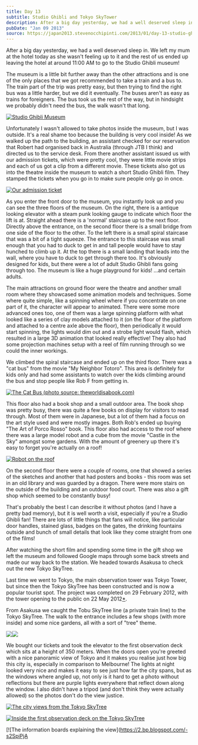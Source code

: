 ```yaml
---
title: Day 13
subtitle: Studio Ghibli and Tokyo SkyTower
description: After a big day yesterday, we had a well deserved sleep in. We left my mum at the hotel today as she wasn't feeling up to it and the rest o...
pubDate: "Jan 09 2013"
source: https://japan2013.stevenocchipinti.com/2013/01/day-13-studio-ghibli-and-tokyo-skytower.html
---
```


After a big day yesterday, we had a well deserved sleep in. We left my mum at the hotel today as she wasn't feeling up to it and the rest of us ended up leaving the hotel at around 11:00 AM to go to the Studio Ghibli museum!

The museum is a little bit further away than the other attractions and is one of the only places that we got recommended to take a train and a bus to. The train part of the trip was pretty easy, but then trying to find the right bus was a little harder, but we did it eventually. The buses aren't as easy as trains for foreigners. The bus took us the rest of the way, but in hindsight we probably didn't need the bus, the walk wasn't that long.

[![Studio Ghibli Museum](https://2.bp.blogspot.com/-I6TQ4zA3YTw/UPTgoJeRw4I/AAAAAAAAAz8/8vFCqr1PuUs/s320/DSC_7667.JPG)](https://2.bp.blogspot.com/-I6TQ4zA3YTw/UPTgoJeRw4I/AAAAAAAAAz8/8vFCqr1PuUs/s1600/DSC_7667.JPG)

Unfortunately I wasn't allowed to take photos inside the museum, but I was outside. It's a real shame too because the building is very cool inside! As we walked up the path to the building, an assistant checked for our reservation that Robert had organised back in Australia (through JTB I think) and directed us to the service desk. From there another assistant issued us with our admission tickets, which were pretty cool, they were little movie strips and each of us got a clip from a different movie. These tickets also got us into the theatre inside the museum to watch a short Studio Ghibli film. They stamped the tickets when you go in to make sure people only go in once.

[![Our admission ticket](https://lh4.ggpht.com/-Ah8yRCoQzdI/UPTe4Cwr4CI/AAAAAAAAAzU/6tmfvw82RlI/s320/20130115_154345.jpg)](https://lh4.ggpht.com/-Ah8yRCoQzdI/UPTe4Cwr4CI/AAAAAAAAAzU/6tmfvw82RlI/s1600/20130115_154345.jpg)

As you enter the front door to the museum, you instantly look up and you can see the three floors of the museum. On the right, there is a antique looking elevator with a steam punk looking gauge to indicate which floor the lift is at. Straight ahead there is a 'normal' staircase up to the next floor. Directly above the entrance, on the second floor there is a small bridge from one side of the floor to the other. To the left there is a small spiral staircase that was a bit of a tight squeeze. The entrance to this staircase was small enough that you had to duck to get in and tall people would have to stay hunched to climb up it. At the top there is a small landing that leads into the wall, where you have to duck to get through there too. It's obviously designed for kids, but there were a lot of adult Studio Ghibli fans going through too. The museum is like a huge playground for kids! ...and certain adults.

The main attractions on ground floor were the theatre and another small room where they showcased some animation models and techniques. Some where quite simple, like a spinning wheel where if you concentrate on one part of it, the character will appear to animated. There were some more advanced ones too, one of them was a large spinning platform with what looked like a series of clay models attached to it (on the floor of the platform and attached to a centre axle above the floor), then periodically it would start spinning, the lights would dim out and a strobe light would flash, which resulted in a large 3D animation that looked really effective! They also had some projection machines setup with a reel of film running through so we could the inner workings.

We climbed the spiral staircase and ended up on the third floor. There was a "cat bus" from the movie "My Neighbor Totoro". This area is definitely for kids only and had some assistants to watch over the kids climbing around the bus and stop people like Rob F from getting in.

[![The Cat Bus (photo source: theworldisabook.com)](http://www.theworldisabook.com/wp-content/uploads/2011/08/catbus-1024x681.jpg)](http://www.theworldisabook.com/wp-content/uploads/2011/08/catbus-1024x681.jpg)

This floor also had a book shop and a small outdoor area. The book shop was pretty busy, there was quite a few books on display for visitors to read through. Most of them were in Japanese, but a lot of them had a focus on the art style used and were mostly images. Both Rob's ended up buying "The Art of Porco Rosso" book. This floor also had access to the roof where there was a large model robot and a cube from the movie "Castle in the Sky" amongst some gardens. With the amount of greenery up there it's easy to forget you're actually on a roof!

[![Robot on the roof](https://4.bp.blogspot.com/-n4inwpY1Cmk/UPTpTa22rNI/AAAAAAAAA0g/BNyUImLX9uQ/s320/DSC_7663.JPG)](https://4.bp.blogspot.com/-n4inwpY1Cmk/UPTpTa22rNI/AAAAAAAAA0g/BNyUImLX9uQ/s1600/DSC_7663.JPG)

On the second floor there were a couple of rooms, one that showed a series of the sketches and another that had posters and books - this room was set in an old library and was guarded by a dragon. There were more stairs on the outside of the building and an outdoor food court. There was also a gift shop which seemed to be constantly busy!

That's probably the best I can describe it without photos (and I have a pretty bad memory), but it is well worth a visit, especially if you're a Studio Ghibli fan! There are lots of little things that fans will notice, like particular door handles, stained glass, badges on the gates, the drinking fountains outside and bunch of small details that look like they come straight from one of the films!

After watching the short film and spending some time in the gift shop we left the museum and followed Google maps through some back streets and made our way back to the station. We headed towards Asakusa to check out the new Tokyo SkyTree.

Last time we went to Tokyo, the main observation tower was Tokyo Tower, but since then the Tokyo SkyTree has been constructed and is now a popular tourist spot. The project was completed on 29 February 2012, with the tower opening to the public on 22 May 2012[\*](https://en.wikipedia.org/wiki/Tokyo_Skytree).

From Asakusa we caught the Tobu SkyTree line (a private train line) to the Tokyo SkyTree. The walk to the entrance includes a few shops (with more inside) and some nice gardens, all with a sort of "tree" theme.

[![](https://4.bp.blogspot.com/-fCyak1afbCc/UPTzi-RYUyI/AAAAAAAAA1E/aBuduwD_14g/s320/DSC_7678.JPG)](https://4.bp.blogspot.com/-fCyak1afbCc/UPTzi-RYUyI/AAAAAAAAA1E/aBuduwD_14g/s1600/DSC_7678.JPG)[![](https://2.bp.blogspot.com/-Tg6XKDPYJc8/UPTzxkOPIiI/AAAAAAAAA1M/UqYBRY9uCH4/s320/DSC_7686.JPG)](https://2.bp.blogspot.com/-Tg6XKDPYJc8/UPTzxkOPIiI/AAAAAAAAA1M/UqYBRY9uCH4/s1600/DSC_7686.JPG)

We bought our tickets and took the elevator to the first observation deck which sits at a height of 350 meters. When the doors open you're greeted with a nice panoramic view of Tokyo and it makes you realise just how big this city is, especially in comparison to Melbourne! The lights at night looked very nice and makes it easy to see just how far the city spans, but as the windows where angled up, not only is it hard to get a photo without reflections but there are purple lights everywhere that reflect down along the window. I also didn't have a tripod (and don't think they were actually allowed) so the photos don't do the view justice.

[![The city views from the Tokyo SkyTree](https://3.bp.blogspot.com/-LVuCNvvAv-E/UPT3rz15ffI/AAAAAAAAA1w/FQs6FmqQkC8/s320/DSC_7695.JPG)](https://3.bp.blogspot.com/-LVuCNvvAv-E/UPT3rz15ffI/AAAAAAAAA1w/FQs6FmqQkC8/s1600/DSC_7695.JPG)

[![Inside the first observation deck on the Tokyo SkyTree](https://2.bp.blogspot.com/-Buh1ncDbzag/UPT3tfxUzzI/AAAAAAAAA18/-TNc-RsaIys/s320/DSC_7698.JPG)](https://2.bp.blogspot.com/-Buh1ncDbzag/UPT3tfxUzzI/AAAAAAAAA18/-TNc-RsaIys/s1600/DSC_7698.JPG)

[![The information boards explaining the view](https://2.bp.blogspot.com/-s2SpiPjA
